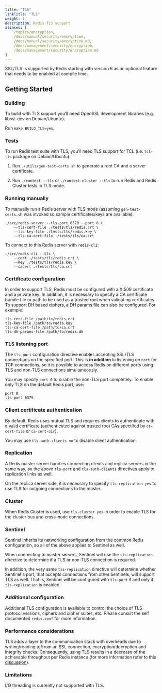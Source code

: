```yaml
---
title: "TLS"
linkTitle: "TLS"
weight: 1
description: Redis TLS support
aliases: [
    /topics/encryption,
    /docs/manual/security/encryption,
    /docs/manual/security/encryption.md,
    /docs/management/security/encryption,
    /docs/management/security/encryption.md
]
---
```


SSL/TLS is supported by Redis starting with version 6 as an optional feature
that needs to be enabled at compile time.

## Getting Started

### Building

To build with TLS support you'll need OpenSSL development libraries (e.g.
libssl-dev on Debian/Ubuntu).

Run `make BUILD_TLS=yes`.

### Tests

To run Redis test suite with TLS, you'll need TLS support for TCL (i.e.
`tcl-tls` package on Debian/Ubuntu).

1. Run `./utils/gen-test-certs.sh` to generate a root CA and a server
   certificate.

2. Run `./runtest --tls` or `./runtest-cluster --tls` to run Redis and Redis
   Cluster tests in TLS mode.

### Running manually

To manually run a Redis server with TLS mode (assuming `gen-test-certs.sh` was
invoked so sample certificates/keys are available):

    ./src/redis-server --tls-port 6379 --port 0 \
        --tls-cert-file ./tests/tls/redis.crt \
        --tls-key-file ./tests/tls/redis.key \
        --tls-ca-cert-file ./tests/tls/ca.crt

To connect to this Redis server with `redis-cli`:

    ./src/redis-cli --tls \
        --cert ./tests/tls/redis.crt \
        --key ./tests/tls/redis.key \
        --cacert ./tests/tls/ca.crt

### Certificate configuration

In order to support TLS, Redis must be configured with a X.509 certificate and a
private key. In addition, it is necessary to specify a CA certificate bundle
file or path to be used as a trusted root when validating certificates. To
support DH based ciphers, a DH params file can also be configured. For example:

```
tls-cert-file /path/to/redis.crt
tls-key-file /path/to/redis.key
tls-ca-cert-file /path/to/ca.crt
tls-dh-params-file /path/to/redis.dh
```

### TLS listening port

The `tls-port` configuration directive enables accepting SSL/TLS connections on
the specified port. This is **in addition** to listening on `port` for TCP
connections, so it is possible to access Redis on different ports using TLS and
non-TLS connections simultaneously.

You may specify `port 0` to disable the non-TLS port completely. To enable only
TLS on the default Redis port, use:

```
port 0
tls-port 6379
```

### Client certificate authentication

By default, Redis uses mutual TLS and requires clients to authenticate with a
valid certificate (authenticated against trusted root CAs specified by
`ca-cert-file` or `ca-cert-dir`).

You may use `tls-auth-clients no` to disable client authentication.

### Replication

A Redis master server handles connecting clients and replica servers in the same
way, so the above `tls-port` and `tls-auth-clients` directives apply to
replication links as well.

On the replica server side, it is necessary to specify `tls-replication yes` to
use TLS for outgoing connections to the master.

### Cluster

When Redis Cluster is used, use `tls-cluster yes` in order to enable TLS for the
cluster bus and cross-node connections.

### Sentinel

Sentinel inherits its networking configuration from the common Redis
configuration, so all of the above applies to Sentinel as well.

When connecting to master servers, Sentinel will use the `tls-replication`
directive to determine if a TLS or non-TLS connection is required.

In addition, the very same `tls-replication` directive will determine whether Sentinel's
port, that accepts connections from other Sentinels, will support TLS as well. That is,
Sentinel will be configured with `tls-port` if and only if `tls-replication` is enabled. 

### Additional configuration

Additional TLS configuration is available to control the choice of TLS protocol
versions, ciphers and cipher suites, etc. Please consult the self documented
`redis.conf` for more information.

### Performance considerations

TLS adds a layer to the communication stack with overheads due to writing/reading to/from an SSL connection, encryption/decryption and integrity checks. Consequently, using TLS results in a decrease of the achievable throughput per Redis instance (for more information refer to this [discussion](https://github.com/redis/redis/issues/7595)). 

### Limitations

I/O threading is currently not supported with TLS.
